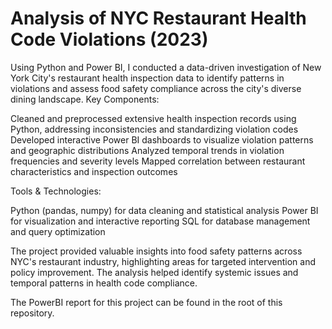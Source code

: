 # Analysis of NYC Restaurant Health Code Violations (2023)
Using Python and Power BI, I conducted a data-driven investigation of New York City's restaurant health inspection data to identify patterns in violations and assess food safety compliance across the city's diverse dining landscape.
Key Components:

Cleaned and preprocessed extensive health inspection records using Python, addressing inconsistencies and standardizing violation codes
Developed interactive Power BI dashboards to visualize violation patterns and geographic distributions
Analyzed temporal trends in violation frequencies and severity levels
Mapped correlation between restaurant characteristics and inspection outcomes

Tools & Technologies:

Python (pandas, numpy) for data cleaning and statistical analysis
Power BI for visualization and interactive reporting
SQL for database management and query optimization

The project provided valuable insights into food safety patterns across NYC's restaurant industry, highlighting areas for targeted intervention and policy improvement. The analysis helped identify systemic issues and temporal patterns in health code compliance.

The PowerBI report for this project can be found in the root of this repository.
